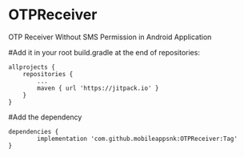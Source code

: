 # OTPReceiver
OTP Receiver Without SMS Permission in Android Application

#Add it in your root build.gradle at the end of repositories:

	allprojects {
		repositories {
			...
			maven { url 'https://jitpack.io' }
		}
	}
  
 #Add the dependency
 
 	dependencies {
	        implementation 'com.github.mobileappsnk:OTPReceiver:Tag'
	}

